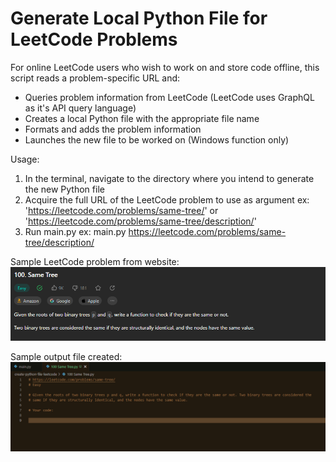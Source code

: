 # Generate Local Python File for LeetCode Problems

For online LeetCode users who wish to work on and store code offline, this script reads a problem-specific URL and:
- Queries problem information from LeetCode (LeetCode uses GraphQL as it's API query language)
- Creates a local Python file with the appropriate file name
- Formats and adds the problem information
- Launches the new file to be worked on (Windows function only)

Usage:
1. In the terminal, navigate to the directory where you intend to generate the new Python file
2. Acquire the full URL of the LeetCode problem to use as argument
    ex: 'https://leetcode.com/problems/same-tree/' or 'https://leetcode.com/problems/same-tree/description/'
3. Run main.py <URL>
    ex: main.py https://leetcode.com/problems/same-tree/description/

Sample LeetCode problem from website:
![alt text](https://github.com/justinliu1308/create-python-file-leetcode/blob/main/sample-problem-screenshot.png)

Sample output file created:
![alt text](https://github.com/justinliu1308/create-python-file-leetcode/blob/main/output-screenshot.png)
